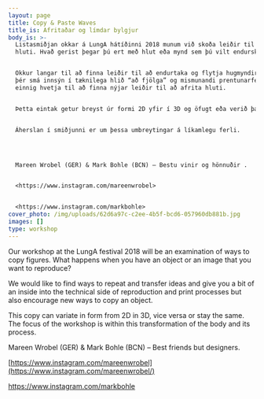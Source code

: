 ```yaml
---
layout: page
title: Copy & Paste Waves
title_is: Afritaðar og límdar bylgjur
body_is: >-
  Listasmiðjan okkar á LungA hátíðinni 2018 munum við skoða leiðir til að afrita
  hluti. Hvað gerist þegar þú ert með hlut eða mynd sem þú vilt endurskapa?


  Okkur langar til að finna leiðir til að endurtaka og flytja hugmyndir og gefa
  þér smá innsýn í tæknilega hlið “að fjölga” og mismunandi prentunarferla en
  einnig hvetja til að finna nýjar leiðir til að afrita hluti.


  Þetta eintak getur breyst úr formi 2D yfir í 3D og öfugt eða verið það sama.


  Áherslan í smiðjunni er um þessa umbreytingar á líkamlegu ferli.




  Mareen Wrobel (GER) & Mark Bohle (BCN) – Bestu vinir og hönnuðir .


  <https://www.instagram.com/mareenwrobel>


  <https://www.instagram.com/markbohle>
cover_photo: /img/uploads/62d6a97c-c2ee-4b5f-bcd6-057960db881b.jpg
images: []
type: workshop
---
```

Our workshop at the LungA festival 2018 will be an examination of ways to copy figures. What happens when you have an object or an image that you want to reproduce?

We would like to find ways to repeat and transfer ideas and give you a bit of an inside into the technical side of reproduction and print processes but also encourage new ways to copy an object.

This copy can variate in form from 2D in 3D, vice versa or stay the same. The focus of the workshop is within this transformation of the body and its process.

Mareen Wrobel (GER) & Mark Bohle (BCN) – Best friends but designers.

[https://www.instagram.com/mareenwrobel](https://www.instagram.com/mareenwrobel/)

<https://www.instagram.com/markbohle>
